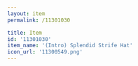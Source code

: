```yaml
---
layout: item
permalink: /11301030

title: Item
id: '11301030'
item_name: '(Intro) Splendid Strife Hat'
icon_url: '11300549.png'
---
```

